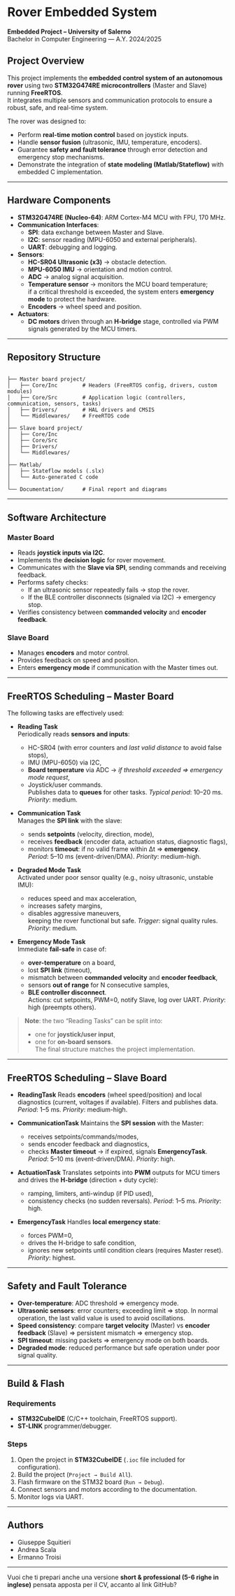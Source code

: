 
# Rover Embedded System 

**Embedded Project – University of Salerno**  
Bachelor in Computer Engineering — A.Y. 2024/2025  

## Project Overview
This project implements the **embedded control system of an autonomous rover** using two **STM32G474RE microcontrollers** (Master and Slave) running **FreeRTOS**.  
It integrates multiple sensors and communication protocols to ensure a robust, safe, and real-time system.  

The rover was designed to:  
- Perform **real-time motion control** based on joystick inputs.  
- Handle **sensor fusion** (ultrasonic, IMU, temperature, encoders).  
- Guarantee **safety and fault tolerance** through error detection and emergency stop mechanisms.  
- Demonstrate the integration of **state modeling (Matlab/Stateflow)** with embedded C implementation.  

---

## Hardware Components
- **STM32G474RE (Nucleo-64)**: ARM Cortex-M4 MCU with FPU, 170 MHz.  
- **Communication Interfaces**:
  - **SPI**: data exchange between Master and Slave.  
  - **I2C**: sensor reading (MPU-6050 and external peripherals).  
  - **UART**: debugging and logging.  
- **Sensors**:
  - **HC-SR04 Ultrasonic (x3)** → obstacle detection.  
  - **MPU-6050 IMU** → orientation and motion control.  
  - **ADC** → analog signal acquisition.  
  - **Temperature sensor** → monitors the MCU board temperature;  
    if a critical threshold is exceeded, the system enters **emergency mode** to protect the hardware.  
  - **Encoders** → wheel speed and position.  
- **Actuators**:
  - **DC motors** driven through an **H-bridge** stage, controlled via PWM signals generated by the MCU timers.  

---

## Repository Structure
```

├── Master board project/
│   ├── Core/Inc        # Headers (FreeRTOS config, drivers, custom modules)
│   ├── Core/Src        # Application logic (controllers, communication, sensors, tasks)
│   ├── Drivers/        # HAL drivers and CMSIS
│   └── Middlewares/    # FreeRTOS code
│
├── Slave board project/
│   ├── Core/Inc
│   ├── Core/Src
│   ├── Drivers/
│   └── Middlewares/
│
├── Matlab/
│   ├── Stateflow models (.slx)
│   └── Auto-generated C code
│
└── Documentation/      # Final report and diagrams

````

---

## Software Architecture

### **Master Board**
- Reads **joystick inputs via I2C**.  
- Implements the **decision logic** for rover movement.  
- Communicates with the **Slave via SPI**, sending commands and receiving feedback.  
- Performs safety checks:
  - If an ultrasonic sensor repeatedly fails → stop the rover.  
  - If the BLE controller disconnects (signaled via I2C) → emergency stop.  
- Verifies consistency between **commanded velocity** and **encoder feedback**.  

### **Slave Board**
- Manages **encoders** and motor control.  
- Provides feedback on speed and position.  
- Enters **emergency mode** if communication with the Master times out.  

---

## FreeRTOS Scheduling – **Master Board**
The following tasks are effectively used:

- **Reading Task**  
  Periodically reads **sensors and inputs**:  
  - HC-SR04 (with error counters and *last valid distance* to avoid false stops),  
  - IMU (MPU-6050) via I2C,  
  - **Board temperature** via ADC → *if threshold exceeded ⇒ emergency mode request*,  
  - Joystick/user commands.  
  Publishes data to **queues** for other tasks. *Typical period*: 10–20 ms. *Priority*: medium.  

- **Communication Task**  
  Manages the **SPI link** with the slave:  
  - sends **setpoints** (velocity, direction, mode),  
  - receives **feedback** (encoder data, actuation status, diagnostic flags),  
  - monitors **timeout**: if no valid frame within Δt ⇒ **emergency**.  
  *Period*: 5–10 ms (event-driven/DMA). *Priority*: medium-high.  

- **Degraded Mode Task**  
  Activated under poor sensor quality (e.g., noisy ultrasonic, unstable IMU):  
  - reduces speed and max acceleration,  
  - increases safety margins,  
  - disables aggressive maneuvers,  
  keeping the rover functional but safe. *Trigger*: signal quality rules. *Priority*: medium.  

- **Emergency Mode Task**  
  Immediate **fail-safe** in case of:  
  - **over-temperature** on a board,  
  - lost **SPI link** (timeout),  
  - mismatch between **commanded velocity** and **encoder feedback**,  
  - sensors **out of range** for N consecutive samples,  
  - **BLE controller disconnect**.  
  Actions: cut setpoints, PWM=0, notify Slave, log over UART. *Priority*: high (preempts others).  

> **Note**: the two “Reading Tasks” can be split into:  
> - one for **joystick/user input**,  
> - one for **on-board sensors**.  
> The final structure matches the project implementation.  

---

## FreeRTOS Scheduling – **Slave Board**


* **ReadingTask**
  Reads **encoders** (wheel speed/position) and local diagnostics (current, voltages if available).
  Filters and publishes data. *Period*: 1–5 ms. *Priority*: medium-high.

* **CommunicationTask**
  Maintains the **SPI session** with the Master:

  * receives setpoints/commands/modes,
  * sends encoder feedback and diagnostics,
  * checks **Master timeout** → if expired, signals **EmergencyTask**.
    *Period*: 5–10 ms (event-driven/DMA). *Priority*: high.

* **ActuationTask**
  Translates setpoints into **PWM** outputs for MCU timers and drives the **H-bridge** (direction + duty cycle):

  * ramping, limiters, anti-windup (if PID used),
  * consistency checks (no sudden reversals).
    *Period*: 1–5 ms. *Priority*: high.

* **EmergencyTask**
  Handles **local emergency state**:

  * forces PWM=0,
  * drives the H-bridge to safe condition,
  * ignores new setpoints until condition clears (requires Master reset).
    *Priority*: highest.

---

## Safety and Fault Tolerance

* **Over-temperature**: ADC threshold ⇒ emergency mode.
* **Ultrasonic sensors**: error counters; exceeding limit ⇒ stop. In normal operation, the last valid value is used to avoid oscillations.
* **Speed consistency**: compare **target velocity** (Master) vs **encoder feedback** (Slave) ⇒ persistent mismatch ⇒ emergency stop.
* **SPI timeout**: missing packets ⇒ emergency mode on both boards.
* **Degraded mode**: reduced performance but safe operation under poor signal quality.

---

## Build & Flash

### Requirements

* **STM32CubeIDE** (C/C++ toolchain, FreeRTOS support).
* **ST-LINK** programmer/debugger.

### Steps

1. Open the project in **STM32CubeIDE** (`.ioc` file included for configuration).
2. Build the project (`Project → Build All`).
3. Flash firmware on the STM32 board (`Run → Debug`).
4. Connect sensors and motors according to the documentation.
5. Monitor logs via UART.

---

## Authors

* Giuseppe Squitieri
* Andrea Scala
* Ermanno Troisi

---


Vuoi che ti prepari anche una versione **short & professional (5-6 righe in inglese)** pensata apposta per il CV, accanto al link GitHub?
```
